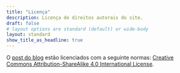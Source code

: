 ```yaml
---
title: "Licença"
description: Licença de direitos autorais do site.
draft: false
# layout options are standard (default) or wide-body
layout: standard
show_title_as_headline: true
---
```


O [post do blog](/post/) estão licenciados com a seguinte normas: [Creative Commons Attribution-ShareAlike 4.0 International License](http://creativecommons.org/licenses/by-sa/4.0/).

<center>
<i class="fab fa-creative-commons fa-2x"></i><i class="fab fa-creative-commons-by fa-2x"></i><i class="fab fa-creative-commons-sa fa-2x"></i>
</center>
